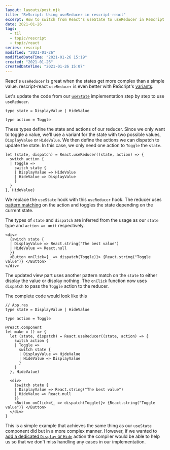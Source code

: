 ```yaml
---
layout: layouts/post.njk
title: "ReScript: Using useReducer in rescript-react"
excerpt: How to switch from React's useState to useReducer in ReScript using rescript-react
date: 2021-01-26
tags:
  - til
  - topic/rescript
  - topic/react
series: rescript
modified: "2021-01-26"
modifiedDateTime: "2021-01-26 15:19"
created: "2021-01-26"
createdDateTime: "2021-01-26 15:07"
---
```


React's `useReducer` is great when the states get more complex than a simple value. rescript-react `useReducer` is even better with ReScript's [variants](https://rescript-lang.org/docs/manual/latest/variant).

Let's update the code from our [`useState`](/posts/using-usestate-in-rescript-react/) implementation step by step to use `useReducer`.

```reasonml
type state = DisplayValue | HideValue

type action = Toggle
```

These types define the state and actions of our reducer. Since we only want to toggle a value, we'll use a variant for the state with two possible values, `DisplayValue` or `HideValue`. We then define the actions we can dispatch to update the state. In this case, we only need one action to `Toggle` the `state`.

```reasonml
let (state, dispatch) = React.useReducer((state, action) => {
  switch action {
  | Toggle =>
    switch state {
    | DisplayValue => HideValue
    | HideValue => DisplayValue
    }
  }
}, HideValue)
```

We replace the `useState` hook with this `useReducer` hook. The reducer uses [pattern matching](https://rescript-lang.org/docs/manual/latest/pattern-matching-destructuring#switch-based-on-shape-of-data) on the action and toggles the state depending on the current state.

The types of `state` and `dispatch` are inferred from the usage as our `state` type and `action => unit` respectively.

```reasonml
<div>
  {switch state {
  | DisplayValue => React.string("The best value")
  | HideValue => React.null
  }}
  <Button onClick={_ => dispatch(Toggle)}> {React.string("Toggle value")} </Button>
</div>
```

The updated view part uses another pattern match on the `state` to either display the value or display nothing. The `onClick` function now uses `dispatch` to pass the `Toggle` action to the reducer.

The complete code would look like this

```reasonml
// App.res
type state = DisplayValue | HideValue

type action = Toggle

@react.component
let make = () => {
  let (state, dispatch) = React.useReducer((state, action) => {
    switch action {
    | Toggle =>
      switch state {
      | DisplayValue => HideValue
      | HideValue => DisplayValue
      }
    }
  }, HideValue)

  <div>
    {switch state {
    | DisplayValue => React.string("The best value")
    | HideValue => React.null
    }}
    <Button onClick={_ => dispatch(Toggle)}> {React.string("Toggle value")} </Button>
  </div>
}
```

This is a simple example that achieves the same thing as our `useState` component did but in a more complex manner. However, if we wanted to [add a dedicated `Display` or `Hide`](/posts/compiler-help-when-updating-variants-in-rescript/) action the compiler would be able to help us so that we don't miss handling any cases in our implementation.
